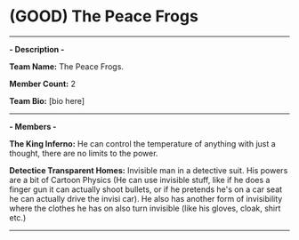 # (GOOD) The Peace Frogs

-----

**- Description -**

**Team Name:** The Peace Frogs.

**Member Count:** 2

**Team Bio:**
\[bio here]

-----
**- Members -**

**The King Inferno:** He can control the temperature of anything with just a thought, there are no limits to the power.

**Detectice Transparent Homes:** Invisible man in a detective suit. His powers are a bit of Cartoon Physics (He can use invisible stuff, like if he does a finger gun it can actually shoot bullets, or if he pretends he's on a car seat he can actually drive the invisi car). He also has another form of invisibility where the clothes he has on also turn invisible (like his gloves, cloak, shirt etc.)

-----
